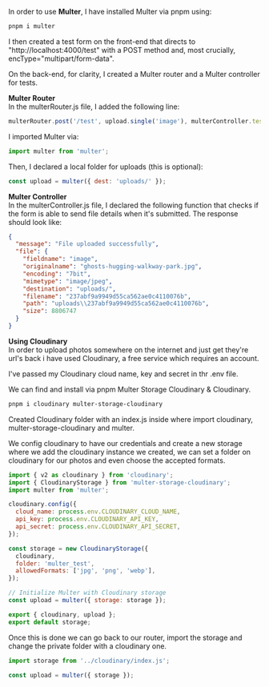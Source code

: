 In order to use **Multer**, I have installed Multer via pnpm using:

```bash
pnpm i multer
```

I then created a test form on the front-end that directs to "http://localhost:4000/test" with a POST method and, most crucially, encType="multipart/form-data".

On the back-end, for clarity, I created a Multer router and a Multer controller for tests.

**Multer Router** <br>
In the multerRouter.js file, I added the following line:

```javascript
multerRouter.post('/test', upload.single('image'), multerController.testMulter);
```

I imported Multer via:

```javascript
import multer from 'multer';
```

Then, I declared a local folder for uploads (this is optional):

```javascript
const upload = multer({ dest: 'uploads/' });
```

**Multer Controller** <br>
In the multerController.js file, I declared the following function that checks if the form is able to send file details when it's submitted. The response should look like:

```json
{
  "message": "File uploaded successfully",
  "file": {
    "fieldname": "image",
    "originalname": "ghosts-hugging-walkway-park.jpg",
    "encoding": "7bit",
    "mimetype": "image/jpeg",
    "destination": "uploads/",
    "filename": "237abf9a9949d55ca562ae0c4110076b",
    "path": "uploads\\237abf9a9949d55ca562ae0c4110076b",
    "size": 8806747
  }
}
```

**Using Cloudinary**<br>
In order to upload photos somewhere on the internet and just get they're url's back i have used Cloudinary, a free service which requires an account.

I've passed my Cloudinary cloud name, key and secret in thr .env file.

We can find and install via pnpm Multer Storage Cloudinary & Cloudinary.

```bash
pnpm i cloudinary multer-storage-cloudinary
```

Created Cloudinary folder with an index.js inside where import cloudinary, multer-storage-cloudinary and multer.

We config cloudinary to have our credentials and create a new storage where we add the cloudinary instance we created, we can set a folder on cloudinary for our photos and even choose the accepted formats.

```js
import { v2 as cloudinary } from 'cloudinary';
import { CloudinaryStorage } from 'multer-storage-cloudinary';
import multer from 'multer';

cloudinary.config({
  cloud_name: process.env.CLOUDINARY_CLOUD_NAME,
  api_key: process.env.CLOUDINARY_API_KEY,
  api_secret: process.env.CLOUDINARY_API_SECRET,
});

const storage = new CloudinaryStorage({
  cloudinary,
  folder: 'multer_test',
  allowedFormats: ['jpg', 'png', 'webp'],
});

// Initialize Multer with Cloudinary storage
const upload = multer({ storage: storage });

export { cloudinary, upload };
export default storage;
```

Once this is done we can go back to our router, import the storage and change the private folder with a cloudinary one.

```js
import storage from '../cloudinary/index.js';

const upload = multer({ storage });
```
